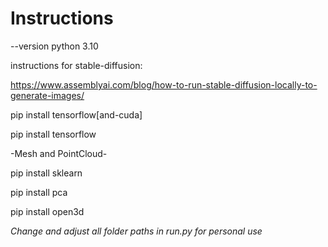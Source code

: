 # Instructions
--version python 3.10

instructions for stable-diffusion:

https://www.assemblyai.com/blog/how-to-run-stable-diffusion-locally-to-generate-images/

pip install tensorflow[and-cuda]

pip install tensorflow

-Mesh and PointCloud-

pip install sklearn

pip install pca

pip install open3d

*Change and adjust all folder paths in run.py for personal use*
